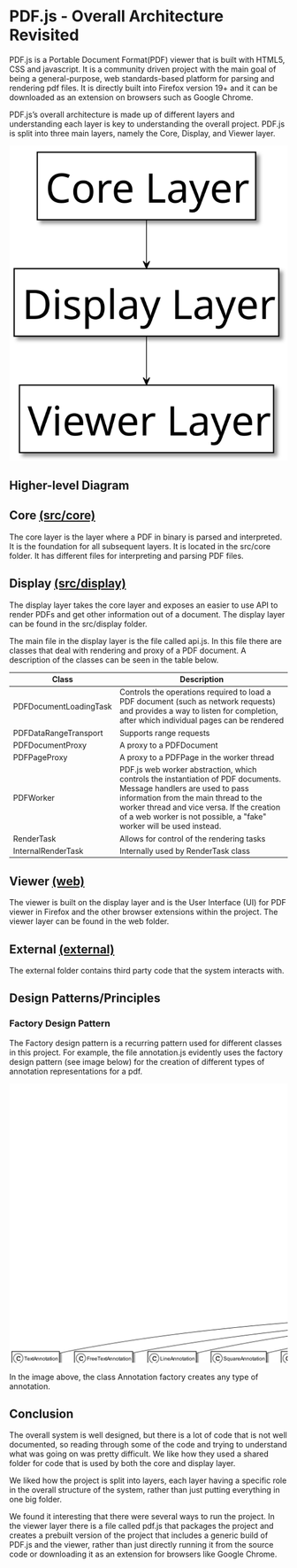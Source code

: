 # PDF.js - Overall Architecture Revisited

PDF.js is a Portable Document Format(PDF) viewer that is built with HTML5, CSS and javascript. It is a community driven project with the main goal of being a general-purpose, web standards-based platform for parsing and rendering pdf files. It is directly built into Firefox version 19+ and it can be downloaded as an extension on browsers such as Google Chrome.

PDF.js’s overall architecture is made up of different layers and understanding each layer is key to understanding the overall project. PDF.js is split into three main layers, namely the Core, Display, and Viewer layer.

<div align="center">
    <img src="../Images/LayeredArchitecture.svg"/>
</div>

## Higher-level Diagram

## Core [(src/core)](https://github.com/CSCD01-team32/pdf.js/blob/af8d0b9597ccd0e020910eafd74dd6ad140db520/src/core)

The core layer is the layer where a PDF in binary is parsed and interpreted. It is the foundation for all subsequent layers. It is located in the src/core folder. It has different files for interpreting and parsing PDF files.

## Display [(src/display)](https://github.com/CSCD01-team32/pdf.js/blob/af8d0b9597ccd0e020910eafd74dd6ad140db520/src/display)

The display layer takes the core layer and exposes an easier to use API to render PDFs and get other information out of a document. The display layer can be found in the src/display folder.

The main file in the display layer is the file called api.js. In this file there are classes that deal with rendering and proxy of a PDF document. A description of the classes can be seen in the table below.

| **Class** | **Description** |
|-------|-------------|
|PDFDocumentLoadingTask       |Controls the operations required to load a PDF document (such as network requests) and provides a way to listen for completion, after which individual pages can be rendered             |
|PDFDataRangeTransport       |Supports range requests             |
|PDFDocumentProxy       |A proxy to a PDFDocument|
|PDFPageProxy       |A proxy to a PDFPage in the worker thread             |
|PDFWorker       |PDF.js web worker abstraction, which controls the instantiation of PDF documents. Message handlers are used to pass information from the main thread to the worker thread and vice versa. If the creation of a web worker is not possible, a "fake" worker will be used instead.             |
|RenderTask       |Allows for control of the rendering tasks             |
|InternalRenderTask       |Internally used by RenderTask class             |

## Viewer [(web)](https://github.com/CSCD01-team32/pdf.js/blob/af8d0b9597ccd0e020910eafd74dd6ad140db520/web)

The viewer is built on the display layer and is the User Interface (UI) for PDF viewer in Firefox and the other browser extensions within the project. The viewer layer can be found in the web folder.

## External [(external)](https://github.com/CSCD01-team32/pdf.js/blob/af8d0b9597ccd0e020910eafd74dd6ad140db520/external)

The external folder contains third party code that the system interacts with.

## Design Patterns/Principles

### Factory Design Pattern

The Factory design pattern is a recurring pattern used for different classes in this project. For example, the file annotation.js evidently uses the factory design pattern (see image below) for the creation of different types of annotation representations for a pdf.

<div align="center">
    <img src="../Images/Annotation.png"/>
</div>

In the image above, the class Annotation factory creates any type of annotation.

## Conclusion

The overall system is well designed, but there is a lot of code that is not well documented, so reading through some of the code and trying to understand what was going on was pretty difficult. We like how they used a shared folder for code that is used by both the core and display layer.

We liked how the project is split into layers, each layer having a specific role in the overall structure of the system, rather than just putting everything in one big folder.

We found it interesting that there were several ways to run the project. In the viewer layer there is a file called pdf.js that packages the project and creates a prebuilt version of the project that includes a generic build of PDF.js and the viewer, rather than just directly running it from the source code or downloading it as an extension for browsers like Google Chrome.
